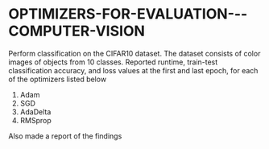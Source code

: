 # OPTIMIZERS-FOR-EVALUATION---COMPUTER-VISION
Perform classification on the CIFAR10 dataset. The dataset consists of color images of objects from 10 classes. Reported runtime, train-test classification accuracy, and loss values at the first and last epoch, for each of the optimizers listed below
1. Adam 
2. SGD 
3. AdaDelta 
4. RMSprop




Also made a report of the findings
